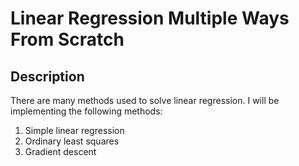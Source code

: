 # Linear Regression Multiple Ways From Scratch
## Description
There are many methods used to solve linear regression. I will be implementing the following methods:
1. Simple linear regression
2. Ordinary least squares
3. Gradient descent
